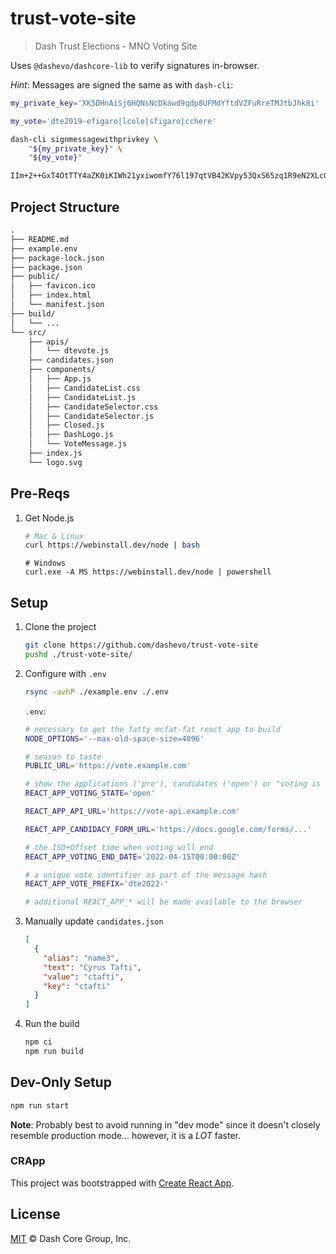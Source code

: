# trust-vote-site

> Dash Trust Elections - MNO Voting Site

Uses `@dashevo/dashcore-lib` to verify signatures in-browser.

_Hint_: Messages are signed the same as with `dash-cli`:

```bash
my_private_key='XK5DHnAiSj6HQNsNcDkawd9qdp8UFMdYftdVZFuRreTMJtbJhk8i'

my_vote='dte2019-efigaro|lcole|sfigaro|cchere'

dash-cli signmessagewithprivkey \
    "${my_private_key}" \
    "${my_vote}"
```

```txt
IIm+2++GxT4OtTTY4aZK0iKIWh21yxiwomfY76l197qtVB42KVpy53QxS65zq1R9eN2XLcGh2YsedsVtsmrw2OE=
```

## Project Structure

```txt
.
├── README.md
├── example.env
├── package-lock.json
├── package.json
├── public/
│   ├── favicon.ico
│   ├── index.html
│   └── manifest.json
├── build/
│   └── ...
└── src/
    ├── apis/
    │   └── dtevote.js
    ├── candidates.json
    ├── components/
    │   ├── App.js
    │   ├── CandidateList.css
    │   ├── CandidateList.js
    │   ├── CandidateSelector.css
    │   ├── CandidateSelector.js
    │   ├── Closed.js
    │   ├── DashLogo.js
    │   └── VoteMessage.js
    ├── index.js
    └── logo.svg
```

## Pre-Reqs

1. Get Node.js
   ```bash
   # Mac & Linux
   curl https://webinstall.dev/node | bash
   ```
   ```pwsh
   # Windows
   curl.exe -A MS https://webinstall.dev/node | powershell
   ```

## Setup

1. Clone the project
   ```bash
   git clone https://github.com/dashevo/trust-vote-site
   pushd ./trust-vote-site/
   ```
2. Configure with `.env`

   ```bash
   rsync -avhP ./example.env ./.env
   ```

   `.env`:

   ```bash
   # necessary to get the fatty mcfat-fat react app to build
   NODE_OPTIONS='--max-old-space-size=4096'

   # season to taste
   PUBLIC_URL='https://vote.example.com'

   # show the applications ('pre'), candidates ('open') or "voting is closed" ('closed')
   REACT_APP_VOTING_STATE='open'

   REACT_APP_API_URL='https://vote-api.example.com'

   REACT_APP_CANDIDACY_FORM_URL='https://docs.google.com/forms/...'

   # the ISO+Offset time when voting will end
   REACT_APP_VOTING_END_DATE='2022-04-15T00:00:00Z'

   # a unique vote identifier as part of the message hash
   REACT_APP_VOTE_PREFIX='dte2022-'

   # additional REACT_APP_* will be made available to the browser
   ```

3. Manually update `candidates.json`
   ```json
   [
     {
       "alias": "name3",
       "text": "Cyrus Tafti",
       "value": "ctafti",
       "key": "ctafti"
     }
   ]
   ```
4. Run the build
   ```bash
   npm ci
   npm run build
   ```

## Dev-Only Setup

```bash
npm run start
```

**Note**: Probably best to avoid running in "dev mode" since it doesn't closely resemble production mode... however, it is a _LOT_ faster.

### CRApp

This project was bootstrapped with [Create React App](https://github.com/facebook/create-react-app).

## License

[MIT](LICENSE) &copy; Dash Core Group, Inc.
